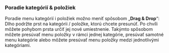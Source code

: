 ### Poradie kategórií & položiek

Poradie menu kategórií i položiek možno meniť spôsobom „**Drag & Drop**“: Dlho podržte prst na kategórii \/ položke, ktorú chcete presunúť. Po chvíli môžete pohybom prsta určiť jej nové umiestnenie. Takýmto spôsobom môžete presúvať menu položky v rámci jednej kategórie, presúvať samotné menu kategórie alebo môžete presúvať menu položky medzi jednotlivými kategóriami.

